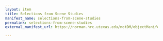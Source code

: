 ```yaml
---
layout: item
title: Selections from Scene Studies
manifest_name: selections-from-scene-studies
permalink: selections-from-scene-studies
external_manifest_url: https://norman.hrc.utexas.edu/notDM/objectManifest/p15878coll78v3/1

---
```

<!-- Add an essay or interpretive material below this line,
using HTML or markdown.  Do not modify this file above this line -->

